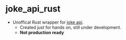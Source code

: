 # joke_api_rust
- Unoffical Rust wrapper for [joke api](https://jokeapi.dev/).
    - Created just for hands on, still under development.
    - **Not production ready**

